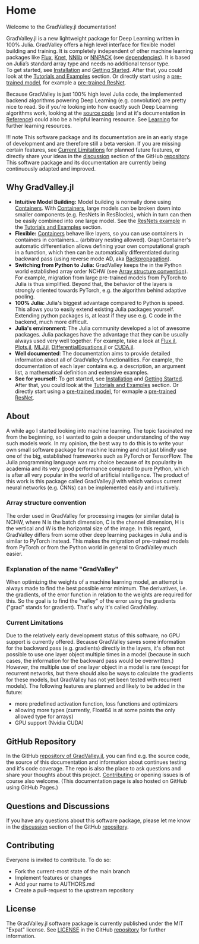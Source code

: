 # Home

Welcome to the GradValley.jl documentation!

GradValley.jl is a new lightweight package for Deep Learning written in 100% Julia. GradValley offers a high level interface for flexible model building and training. It is completely independent of other machine learning packages like [Flux](https://github.com/FluxML/Flux.jl), [Knet](https://github.com/denizyuret/Knet.jl), [NNlib](https://github.com/FluxML/NNlib.jl) or [NNPACK](https://github.com/Maratyszcza/NNPACK) (see [dependencies](https://github.com/jonas208/GradValley.jl/blob/main/Project.toml)). It is based on Julia’s standard array type and needs no additional tensor type. <br> 
To get started, see [Installation](@ref) and [Getting Started](@ref). After that, you could look at the [Tutorials and Examples](@ref) section. Or directly start using a [pre-trained model](https://jonas208.github.io/GradValley.jl/(pre-trained)_models/), for example a [pre-trained ResNet](https://jonas208.github.io/GradValley.jl/(pre-trained)_models/#(Pre-Trained)-Models).

Because GradValley is just 100% high level Julia code, the implemented backend algorithms powering Deep Learning (e.g. convolution) are pretty nice to read. So if you're looking into how exactly such Deep Learning algorithms work, looking at the [source code](https://github.com/jonas208/GradValley.jl/tree/main/src) (and at it's documentation in [Reference](https://jonas208.github.io/GradValley.jl/reference/)) could also be a helpful learning resource. See [Learning](https://jonas208.github.io/GradValley.jl/learning/) for further learning resources. 

!!! note
    This software package and its documentation are in an early stage of development and are therefore still a beta version. If you are missing certain features, see [Current Limitations](@ref) for planned future features, or directly share your ideas in the [discussion](https://github.com/jonas208/GradValley.jl/discussions) section of the GitHub [repository](https://github.com/jonas208/GradValley.jl). This software package and its documentation are currently being continuously adapted and improved.

## Why GradValley.jl
- **Intuitive Model Building:** Model building is normally done using [Containers](@ref). With [Containers](@ref), large models can be broken down into smaller components (e.g. ResNets in ResBlocks), which in turn can then be easily combined into one large model. See the [ResNets example](https://jonas208.github.io/GradValley.jl/tutorials_and_examples/) in the [Tutorials and Examples](@ref) section.
- **Flexible:** [Containers](@ref) behave like layers, so you can use containers in containers in containers... (arbitrary nesting allowed). GraphContainer's automatic differentiation allows defining your own computational graph in a function, which then can be automatically differentiated during backward pass (using reverse mode AD, aka [Backpropagation](https://en.wikipedia.org/wiki/Backpropagation)).
- **Switching from Python to Julia:** GradValley keeps the in the Python world established array order NCHW (see [Array structure convention](@ref)). For example, migration from large pre-trained models from PyTorch to Julia is thus simplified. Beyond that, the behavior of the layers is strongly oriented towards PyTorch, e.g. the algorithm behind adaptive pooling. 
- **100% Julia:** Julia's biggest advantage compared to Python is speed. This allows you to easily extend existing Julia packages yourself. Extending python packages is, at least if they use e.g. C code in the backend, much more difficult. 
- **Julia's environment**: The Julia community developed a lot of awesome packages. Julia packages have the advantage that they can be usually always used very well together. For example, take a look at [Flux.jl](https://github.com/FluxML/Flux.jl), [Plots.jl](https://github.com/JuliaPlots/Plots.jl), [MLJ.jl](https://github.com/alan-turing-institute/MLJ.jl), [DifferentialEquations.jl](https://github.com/SciML/DifferentialEquations.jl) or [CUDA.jl](https://github.com/JuliaGPU/CUDA.jl).
- **Well documented**: The documentation aims to provide detailed information about all of GradValley’s functionalities. For example, the documentation of each layer contains e.g. a description, an argument list, a mathematical definition and extensive examples.
- **See for yourself:** To get started, see [Installation](@ref) and [Getting Started](@ref). After that, you could look at the [Tutorials and Examples](@ref) section. Or directly start using a [pre-trained model](https://jonas208.github.io/GradValley.jl/(pre-trained)_models/), for exmaple a [pre-trained ResNet](https://jonas208.github.io/GradValley.jl/(pre-trained)_models/).

## About
A while ago I started looking into machine learning. The topic fascinated me from the beginning, so I wanted to gain a deeper understanding of the way such models work. In my opinion, the best way to do this is to write your own small software package for machine learning and not just blindly use one of the big, established frameworks such as PyTorch or TensorFlow. The Julia programming language was my choice because of its popularity in academia and its very good performance compared to pure Python, which is after all very popular in the world of artificial intelligence.
The product of this work is this package called GradValley.jl with which various current neural networks (e.g. CNNs) can be implemented easily and intuitively.

### Array structure convention
The order used in GradValley for processing images (or similar data) is NCHW, where N is the batch dimension, C is the channel dimension, H is the vertical and W is the horizontal size of the image. In this regard, GradValley differs from some other deep learning packages in Julia and is similar to PyTorch instead. This makes the migration of pre-trained models from PyTorch or from the Python world in general to GradValley much easier.

### Explanation of the name "GradValley"
When optimizing the weights of a machine learning model, an attempt is always made to find the best possible error minimum. The derivatives, i.e. the gradients, of the error function in relation to the weights are required for this. So the goal is to find the "valley" of the error using the gradients ("grad" stands for gradient). That's why it's called GradValley.

### Current Limitations
Due to the relatively early development status of this software, no GPU support is currently offered. Because GradValley saves some information for the backward pass (e.g. gradients) directly in the layers, it's often not possible to use one layer object multiple times in a model (because in such cases, the information for the backward pass would be overwritten.) However, the multiple use of one layer object in a model is rare (except for recurrent networks, but there should also be ways to calculate the gradients for these models, but GradValley has not yet been tested with recurrent models).
The following features are planned and likely to be added in the future:
- more predefined activation function, loss functions and optimizers
- allowing more types (currently, Float64 is at some points the only allowed type for arrays) 
- GPU support (Nvidia CUDA)

## GitHub Repository
In the GitHub [repository of GradValley.jl](https://github.com/jonas208/GradValley.jl), you can find e.g. the source code, the source of this documentation and information about continues testing and it's code coverage. The repo is also the place to ask questions and share your thoughts about this project.
[Contributing](@ref) or opening issues is of course also welcome. (This documentation page is also hosted on GitHub using GitHub Pages.)

## Questions and Discussions
If you have any questions about this software package, please let me know in the [discussion](https://github.com/jonas208/GradValley.jl/discussions) section of the GitHub [repository](https://github.com/jonas208/GradValley.jl).

## Contributing
Everyone is invited to contribute. To do so:

- Fork the current-most state of the main branch
- Implement features or changes
- Add your name to AUTHORS.md
- Create a pull-request to the upstream repository

## License
The GradValley.jl software package is currently published under the MIT "Expat" license. See [LICENSE](https://github.com/jonas208/GradValley.jl/blob/main/LICENSE) in the GitHub [repository](https://github.com/jonas208/GradValley.jl) for further information.